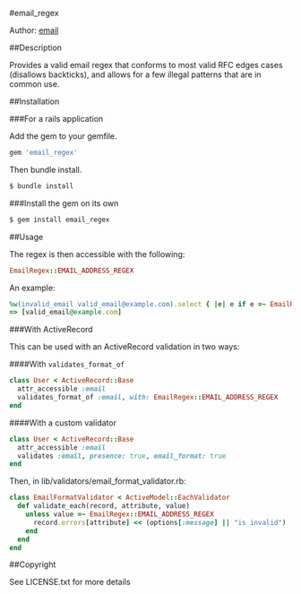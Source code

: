 #email_regex

Author: [email](mailto:doug@parksidesoftware.com)

##Description

Provides a valid email regex that conforms to most valid RFC edges cases (disallows backticks), and allows for a few illegal patterns that are in common use.

##Installation

###For a rails application

Add the gem to your gemfile.
```ruby
gem 'email_regex'
```

Then bundle install.
```bash
$ bundle install
```

###Install the gem on its own

```bash
$ gem install email_regex
```

##Usage

The regex is then accessible with the following:

```ruby
EmailRegex::EMAIL_ADDRESS_REGEX
```

An example:
```ruby
%w(invalid_email valid_email@example.com).select { |e| e if e =~ EmailRegex::EMAIL_ADDRESS_REGEX }
=> [valid_email@example.com]
```

###With ActiveRecord

This can be used with an ActiveRecord validation in two ways:

####With `validates_format_of`

```ruby
class User < ActiveRecord::Base
  attr_accessible :email
  validates_format_of :email, with: EmailRegex::EMAIL_ADDRESS_REGEX
end
```

####With a custom validator

```ruby
class User < ActiveRecord::Base
  attr_accessible :email
  validates :email, presence: true, email_format: true
end
```

Then, in lib/validators/email_format_validator.rb:
```ruby
class EmailFormatValidator < ActiveModel::EachValidator
  def validate_each(record, attribute, value)
    unless value =~ EmailRegex::EMAIL_ADDRESS_REGEX
      record.errors[attribute] << (options[:message] || "is invalid")
    end
  end
end
```

##Copyright

See LICENSE.txt for more details

